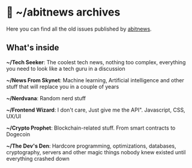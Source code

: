 # 💾 ~/abitnews archives

Here you can find all the old issues published by [abitnews](https://abitnews.com).

## What's inside

**~/Tech Seeker**: The coolest tech news, nothing too complex, everything you need to look like a tech guru in a discussion

**~/News From Skynet**: Machine learning, Artificial intelligence and other stuff that will replace you in a couple of years

**~/Nerdvana**: Random nerd stuff

**~/Frontend Wizard**: I don't care, Just give me the API". Javascript, CSS, UX/UI

**~/Crypto Prophet**: Blockchain-related stuff. From smart contracts to Dogecoin

**~/The Dev's Den**: Hardcore programming, optimizations, databases, cryptography, servers and other magic things nobody knew existed until everything crashed down
